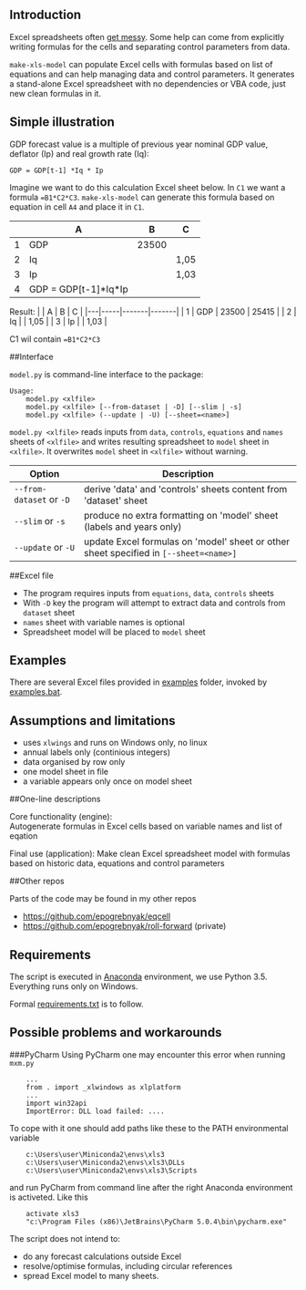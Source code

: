 ## Introduction

Excel spreadsheets often [get messy](problem.md). Some help can come from explicitly writing formulas for the cells 
and separating control parameters from data. 

```make-xls-model``` can populate Excel cells with formulas based on list of equations and can help managing data and control parameters. It generates a stand-alone Excel spreadsheet with no dependencies or VBA code, just new clean formulas in it.

## Simple illustration

GDP forecast value is a multiple of previous year nominal GDP value, deflator (Ip) and real growth rate (Iq): 

```
GDP = GDP[t-1] *Iq * Ip
```

Imagine we want to do this calculation Excel sheet below. In ```C1``` we want a formula ```=B1*C2*C3```.  ```make-xls-model``` can generate this formula based on equation in cell ```A4``` and place it in ```C1```.

|   | A   | B     | C     |
|---|-----|-------|-------|
| 1 | GDP | 23500 |       |
| 2 | Iq  |       | 1,05  |
| 3 | Ip  |       | 1,03  |
| 4 | GDP = GDP[t-1]\*Iq\*Ip  |       |  |

Result:
|   | A   | B     | C     |
|---|-----|-------|-------|
| 1 | GDP | 23500 | 25415 |
| 2 | Iq  |       | 1,05  |
| 3 | Ip  |       | 1,03  |

C1 wil contain ```=B1*C2*C3```

##Interface

```model.py``` is command-line interface to the package:

```
Usage:   
    model.py <xlfile> 
    model.py <xlfile> [--from-dataset | -D] [--slim | -s]
    model.py <xlfile> (--update | -U) [--sheet=<name>]
```

```model.py <xlfile>``` reads inputs from ```data```, ```controls```, ```equations``` and ```names``` 
sheets of ```<xlfile>``` and writes resulting spreadsheet to ```model``` sheet in ```<xlfile>```. 
It overwrites ```model``` sheet in ```<xlfile>``` without warning.

   
|   Option  | Description      |
|-----|------|
|```--from-dataset``` or ``-D`` |  derive 'data' and 'controls' sheets content from 'dataset' sheet |
|```--slim``` or ```-s```   |  produce no extra formatting on 'model' sheet (labels and years only) |
| ```--update``` or ```-U``` |  update Excel formulas on 'model' sheet or other sheet specified in ```[--sheet=<name>]``` |


##Excel file

- The program requires inputs from ```equations```,  ```data```, ```controls``` sheets 
- With ```-D``` key the program will attempt to extract data and controls from ```dataset``` sheet   
- ```names``` sheet with variable names is optional
- Spreadsheet model will be placed to ```model``` sheet


## Examples 

There are several Excel files provided in [examples](examples) folder, invoked by [examples.bat](examples/examples.bat).

## Assumptions and limitations

- uses ```xlwings``` and runs on Windows only, no linux
- annual labels only (continious integers)
- data organised by row only
- one model sheet in file
- a variable appears only once on model sheet

##One-line descriptions

Core functionality (engine):  
Autogenerate formulas in Excel cells based on variable names and list of eqation

Final use (application):
Make clean Excel spreadsheet model with formulas based on historic data, equations and control parameters

##Other repos

Parts of the code may be found in my other repos
- <https://github.com/epogrebnyak/eqcell>
- <https://github.com/epogrebnyak/roll-forward> (private)

## Requirements

The script is executed in [Anaconda](https://store.continuum.io/cshop/anaconda/) environment, we use Python 3.5. Everything runs only on Windows. 

Formal [requirements.txt](requirements.txt) is to follow.

## Possible problems and workarounds

###PyCharm
Using PyCharm one may encounter this error when running `mxm.py`

```
    ...
    from . import _xlwindows as xlplatform
    ...
    import win32api
    ImportError: DLL load failed: ....
```

To cope with it one should add paths like these to the PATH environmental variable

```
    c:\Users\user\Miniconda2\envs\xls3
    c:\Users\user\Miniconda2\envs\xls3\DLLs
    c:\Users\user\Miniconda2\envs\xls3\Scripts
```

and run PyCharm from command line after the right Anaconda environment is activeted. Like this

```
    activate xls3
    "c:\Program Files (x86)\JetBrains\PyCharm 5.0.4\bin\pycharm.exe"
```

The script does not intend to:
- do any forecast calculations outside Excel
- resolve/optimise formulas, including circular references
- spread Excel model to many sheets.
